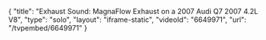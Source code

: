 {
    "title": "Exhaust Sound: MagnaFlow Exhaust on a 2007 Audi Q7 2007 4.2L V8",
    "type": "solo",
    "layout": "iframe-static",
    "videoId": "6649971",
    "url": "\/tvpembed\/6649971"
}